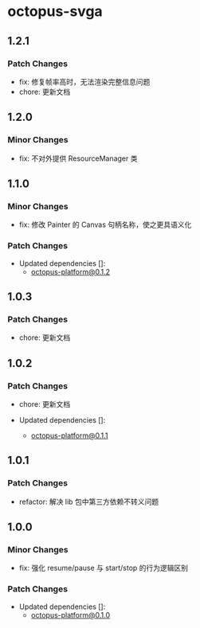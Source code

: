 # octopus-svga

## 1.2.1

### Patch Changes

- fix: 修复帧率高时，无法渲染完整信息问题
- chore: 更新文档

## 1.2.0

### Minor Changes

- fix: 不对外提供 ResourceManager 类

## 1.1.0

### Minor Changes

- fix: 修改 Painter 的 Canvas 句柄名称，使之更具语义化

### Patch Changes

- Updated dependencies []:
  - octopus-platform@0.1.2

## 1.0.3

### Patch Changes

- chore: 更新文档

## 1.0.2

### Patch Changes

- chore: 更新文档

- Updated dependencies []:
  - octopus-platform@0.1.1

## 1.0.1

### Patch Changes

- refactor: 解决 lib 包中第三方依赖不转义问题

## 1.0.0

### Minor Changes

- fix: 强化 resume/pause 与 start/stop 的行为逻辑区别

### Patch Changes

- Updated dependencies []:
  - octopus-platform@0.1.0
